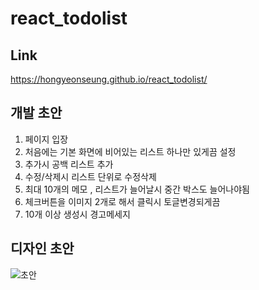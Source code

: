 # react_todolist
## Link
https://hongyeonseung.github.io/react_todolist/

## 개발 초안
1. 페이지 입장 
2. 처음에는 기본 화면에 비어있는 리스트 하나만 있게끔 설정
3. 추가시 공백 리스트 추가 
4. 수정/삭제시 리스트 단위로 수정삭제
5. 최대 10개의 메모 , 리스트가 늘어날시 중간 박스도 늘어나야됨
6. 체크버튼을 이미지 2개로 해서 클릭시 토글변경되게끔 
7. 10개 이상 생성시 경고메세지

## 디자인 초안
![초안](https://github.com/HongYeonSeung/react_todolist/assets/105265694/a7daa3c0-d077-499d-94e7-8c50d5299856)

